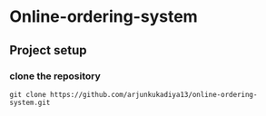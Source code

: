 # Online-ordering-system

## Project setup

### clone the repository
```
git clone https://github.com/arjunkukadiya13/online-ordering-system.git
```